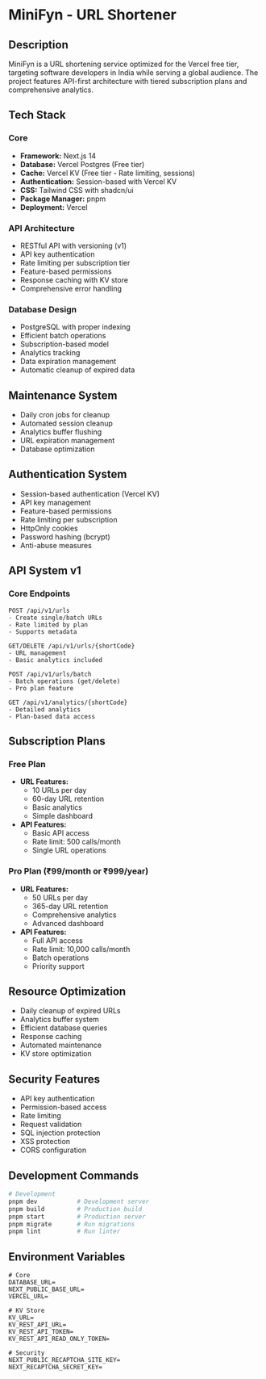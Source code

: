 # MiniFyn - URL Shortener

## Description
MiniFyn is a URL shortening service optimized for the Vercel free tier, targeting software developers in India while serving a global audience. The project features API-first architecture with tiered subscription plans and comprehensive analytics.

## Tech Stack

### Core
* **Framework:** Next.js 14
* **Database:** Vercel Postgres (Free tier)
* **Cache:** Vercel KV (Free tier - Rate limiting, sessions)
* **Authentication:** Session-based with Vercel KV
* **CSS:** Tailwind CSS with shadcn/ui
* **Package Manager:** pnpm
* **Deployment:** Vercel

### API Architecture
* RESTful API with versioning (v1)
* API key authentication
* Rate limiting per subscription tier
* Feature-based permissions
* Response caching with KV store
* Comprehensive error handling

### Database Design
* PostgreSQL with proper indexing
* Efficient batch operations
* Subscription-based model
* Analytics tracking
* Data expiration management
* Automatic cleanup of expired data

## Maintenance System
* Daily cron jobs for cleanup
* Automated session cleanup
* Analytics buffer flushing
* URL expiration management
* Database optimization

## Authentication System
* Session-based authentication (Vercel KV)
* API key management
* Feature-based permissions
* Rate limiting per subscription
* HttpOnly cookies
* Password hashing (bcrypt)
* Anti-abuse measures

## API System v1

### Core Endpoints
```
POST /api/v1/urls
- Create single/batch URLs
- Rate limited by plan
- Supports metadata

GET/DELETE /api/v1/urls/{shortCode}
- URL management
- Basic analytics included

POST /api/v1/urls/batch
- Batch operations (get/delete)
- Pro plan feature

GET /api/v1/analytics/{shortCode}
- Detailed analytics
- Plan-based data access
```

## Subscription Plans

### Free Plan
* **URL Features:**
  * 10 URLs per day
  * 60-day URL retention
  * Basic analytics
  * Simple dashboard
* **API Features:**
  * Basic API access
  * Rate limit: 500 calls/month
  * Single URL operations

### Pro Plan (₹99/month or ₹999/year)
* **URL Features:**
  * 50 URLs per day
  * 365-day URL retention
  * Comprehensive analytics
  * Advanced dashboard
* **API Features:**
  * Full API access
  * Rate limit: 10,000 calls/month
  * Batch operations
  * Priority support

## Resource Optimization
* Daily cleanup of expired URLs
* Analytics buffer system
* Efficient database queries
* Response caching
* Automated maintenance
* KV store optimization

## Security Features
* API key authentication
* Permission-based access
* Rate limiting
* Request validation
* SQL injection protection
* XSS protection
* CORS configuration

## Development Commands
```bash
# Development
pnpm dev           # Development server
pnpm build         # Production build
pnpm start         # Production server
pnpm migrate       # Run migrations
pnpm lint          # Run linter
```

## Environment Variables
```env
# Core
DATABASE_URL=
NEXT_PUBLIC_BASE_URL=
VERCEL_URL=

# KV Store
KV_URL=
KV_REST_API_URL=
KV_REST_API_TOKEN=
KV_REST_API_READ_ONLY_TOKEN=

# Security
NEXT_PUBLIC_RECAPTCHA_SITE_KEY=
NEXT_RECAPTCHA_SECRET_KEY=
```